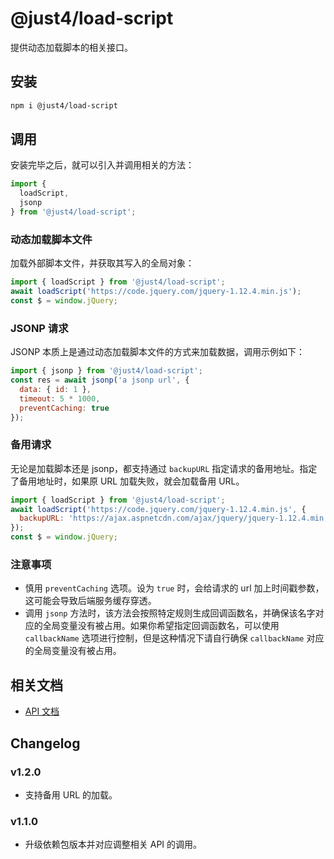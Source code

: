 # @just4/load-script

提供动态加载脚本的相关接口。

## 安装

```bash
npm i @just4/load-script
```

## 调用

安装完毕之后，就可以引入并调用相关的方法：

```javascript
import {
  loadScript,
  jsonp
} from '@just4/load-script';
```

### 动态加载脚本文件

加载外部脚本文件，并获取其写入的全局对象：

```javascript
import { loadScript } from '@just4/load-script';
await loadScript('https://code.jquery.com/jquery-1.12.4.min.js');
const $ = window.jQuery;
```

### JSONP 请求

JSONP 本质上是通过动态加载脚本文件的方式来加载数据，调用示例如下：

```javascript
import { jsonp } from '@just4/load-script';
const res = await jsonp('a jsonp url', {
  data: { id: 1 },
  timeout: 5 * 1000,
  preventCaching: true
});
```

### 备用请求

无论是加载脚本还是 jsonp，都支持通过 `backupURL` 指定请求的备用地址。指定了备用地址时，如果原 URL 加载失败，就会加载备用 URL。

```javascript
import { loadScript } from '@just4/load-script';
await loadScript('https://code.jquery.com/jquery-1.12.4.min.js', {
  backupURL: 'https://ajax.aspnetcdn.com/ajax/jquery/jquery-1.12.4.min.js'
});
const $ = window.jQuery;
```

### 注意事项

- 慎用 `preventCaching` 选项。设为 `true` 时，会给请求的 url 加上时间戳参数，这可能会导致后端服务缓存穿透。
- 调用 `jsonp` 方法时，该方法会按照特定规则生成回调函数名，并确保该名字对应的全局变量没有被占用。如果你希望指定回调函数名，可以使用 `callbackName` 选项进行控制，但是这种情况下请自行确保 `callbackName` 对应的全局变量没有被占用。

## 相关文档

- [API 文档](https://heeroluo.github.io/just4/load-script/modules/index.html)

## Changelog

### v1.2.0

- 支持备用 URL 的加载。

### v1.1.0

- 升级依赖包版本并对应调整相关 API 的调用。
